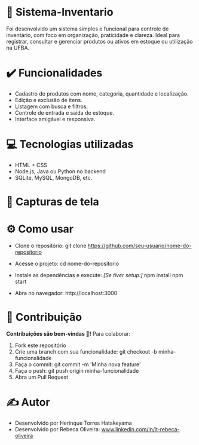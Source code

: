 # 📶 Sistema-Inventario
Foi desenvolvido um sistema simples e funcional para controle de inventário, com foco em organização, praticidade e clareza. Ideal para registrar, consultar e gerenciar produtos ou ativos em estoque ou utilização na UFBA.
 
# ✔️ Funcionalidades
- Cadastro de produtos com nome, categoria, quantidade e localização.
- Edição e exclusão de itens.
- Listagem com busca e filtros.
- Controle de entrada e saída de estoque.
- Interface amigável e responsiva.

# 💻 Tecnologias utilizadas
- HTML + CSS
- Node.js, Java ou Python no backend
- SQLite, MySQL, MongoDB, etc.

# 📸 Capturas de tela

# ⚙️ Como usar

- Clone o repositório:
git clone https://github.com/seu-usuario/nome-do-repositorio

- Acesse o projeto:
cd nome-do-repositorio

- Instale as dependências e execute: *[Se tiver setup:]*
npm install
npm start

- Abra no navegador:
http://localhost:3000

# 🤝 Contribuição
**Contribuições são bem-vindas 🥳!**
Para colaborar:
1. Fork este repositório
2. Crie uma branch com sua funcionalidade: git checkout -b minha-funcionalidade
3. Faça o commit: git commit -m 'Minha nova feature'
4. Faça o push: git push origin minha-funcionalidade
5. Abra um Pull Request

# ✍️ Autor
- Desenvolvido por Herinque Torres Hatakeyama
- Desenvolvido por Rebeca Oliveira:
www.linkedin.com/in/it-rebeca-oliveira 

